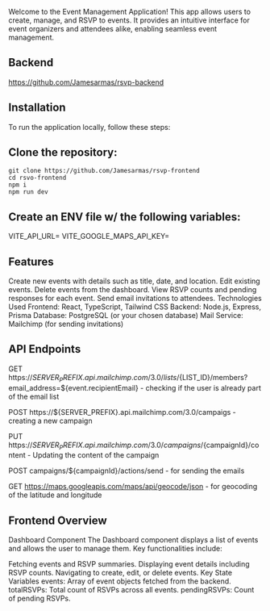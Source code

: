 
Welcome to the Event Management Application! This app allows users to create, manage, and RSVP to events. It provides an intuitive interface for event organizers and attendees alike, enabling seamless event management.

## Backend 
https://github.com/Jamesarmas/rsvp-backend

## Installation
To run the application locally, follow these steps:

## Clone the repository:
```
git clone https://github.com/Jamesarmas/rsvp-frontend
cd rsvo-frontend
npm i
npm run dev
```

## Create an ENV file w/ the following variables:
VITE_API_URL=
VITE_GOOGLE_MAPS_API_KEY=


## Features
Create new events with details such as title, date, and location.
Edit existing events.
Delete events from the dashboard.
View RSVP counts and pending responses for each event.
Send email invitations to attendees.
Technologies Used
Frontend: React, TypeScript, Tailwind CSS
Backend: Node.js, Express, Prisma
Database: PostgreSQL (or your chosen database)
Mail Service: Mailchimp (for sending invitations)
## API Endpoints
GET https://${SERVER_PREFIX}.api.mailchimp.com/3.0/lists/${LIST_ID}/members?email_address=${event.recipientEmail} - checking if the user is already part of the email list

POST https://${SERVER_PREFIX}.api.mailchimp.com/3.0/campaigs - creating a new campaign

PUT https://${SERVER_PREFIX}.api.mailchimp.com/3.0/campaigns/${campaignId}/content - Updating the content of the campaign

POST campaigns/${campaignId}/actions/send - for sending the emails

GET https://maps.googleapis.com/maps/api/geocode/json - for geocoding of the latitude and longitude


## Frontend Overview
Dashboard Component
The Dashboard component displays a list of events and allows the user to manage them. Key functionalities include:

Fetching events and RSVP summaries.
Displaying event details including RSVP counts.
Navigating to create, edit, or delete events.
Key State Variables
events: Array of event objects fetched from the backend.
totalRSVPs: Total count of RSVPs across all events.
pendingRSVPs: Count of pending RSVPs.
